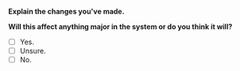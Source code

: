 **Explain the changes you've made.**

**Will this affect anything major in the system or do you think it will?**

- [ ] Yes.
- [ ] Unsure.
- [ ] No.    
